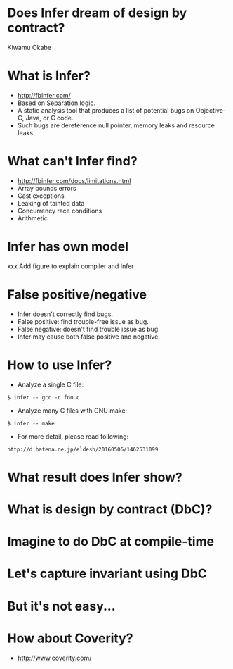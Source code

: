 # Does Infer dream of design by contract?

Kiwamu Okabe

# What is Infer?

* http://fbinfer.com/
* Based on Separation logic.
* A static analysis tool that produces a list of potential bugs on Objective-C, Java, or C code.
* Such bugs are dereference null pointer, memory leaks and resource leaks.

# What can't Infer find?

* http://fbinfer.com/docs/limitations.html
* Array bounds errors
* Cast exceptions
* Leaking of tainted data
* Concurrency race conditions
* Arithmetic

# Infer has own model

xxx Add figure to explain compiler and Infer

# False positive/negative

* Infer doesn't correctly find bugs.
* False positive: find trouble-free issue as bug.
* False negative: doesn't find trouble issue as bug.
* Infer may cause both false positive and negative.

# How to use Infer?

* Analyze a single C file:

```
$ infer -- gcc -c foo.c
```

* Analyze many C files with GNU make:

```
$ infer -- make
```

* For more detail, please read following:

```
http://d.hatena.ne.jp/eldesh/20160506/1462531099
```

# What result does Infer show?
# What is design by contract (DbC)?
# Imagine to do DbC at compile-time
# Let's capture invariant using DbC
# But it's not easy...

# How about Coverity?

* http://www.coverity.com/
